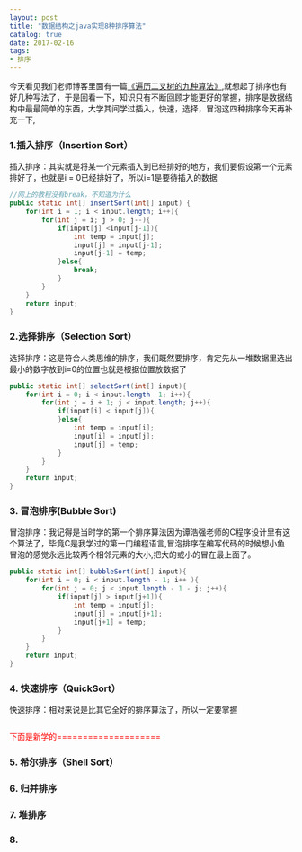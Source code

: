 ```yaml
---
layout: post
title: "数据结构之java实现8种排序算法"
catalog: true
date: 2017-02-16
tags: 
- 排序
---
```

今天看见我们老师博客里面有一篇[《遍历二叉树的九种算法》](http://mengliao.blog.51cto.com/876134/1178079),就想起了排序也有好几种写法了，于是回看一下，知识只有不断回顾才能更好的掌握，排序是数据结构中最最简单的东西，大学其间学过插入，快速，选择，冒泡这四种排序今天再补充一下,<!--more-->
### 1.插入排序（Insertion Sort）
插入排序：其实就是将某一个元素插入到已经排好的地方，我们要假设第一个元素排好了，也就是i = 0已经排好了，所以i=1是要待插入的数据
```Java
//网上的教程没有break，不知道为什么
public static int[] insertSort(int[] input) {
	for(int i = 1; i < input.length; i++){
		for(int j = i; j > 0; j--){
			if(input[j] <input[j-1]){
				int temp = input[j];
				input[j] = input[j-1];
				input[j-1] = temp;
			}else{
				break;
			}
		}
	}
	return input;
}
```

### 2.选择排序（Selection Sort）
选择排序：这是符合人类思维的排序，我们既然要排序，肯定先从一堆数据里选出最小的数字放到i=0的位置也就是根据位置放数据了
```Java
public static int[] selectSort(int[] input){
	for(int i = 0; i < input.length -1; i++){
		for(int j = i + 1; j < input.length; j++){
			if(input[i] < input[j]){
			}else{
				int temp = input[i];
				input[i] = input[j];
				input[j] = temp;
			}
		}
	}
	return input;
}
```
### 3. 冒泡排序(Bubble Sort)
冒泡排序：我记得是当时学的第一个排序算法因为谭浩强老师的C程序设计里有这个算法了，毕竟C是我学过的第一门编程语言,冒泡排序在编写代码的时候想小鱼冒泡的感觉永远比较两个相邻元素的大小,把大的或小的冒在最上面了。
```Java
public static int[] bubbleSort(int[] input){
	for(int i = 0; i < input.length - 1; i++ ){
		for(int j = 0; j < input.length - 1 - j; j++){
			if(input[j] > input[j+1]){
				int temp = input[j];
				input[j] = input[j+1];
				input[j+1] = temp;
			}
		}
	}
	return input;
}
```
### 4. 快速排序（QuickSort）
快速排序：相对来说是比其它全好的排序算法了，所以一定要掌握
```Java

```
<font color=red>下面是新学的====================</font>
### 5. 希尔排序（Shell Sort）
### 6. 归并排序
### 7. 堆排序
### 8.
